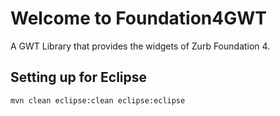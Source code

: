 # Welcome to Foundation4GWT

A GWT Library that provides the widgets of Zurb Foundation 4.

## Setting up for Eclipse

	mvn clean eclipse:clean eclipse:eclipse
